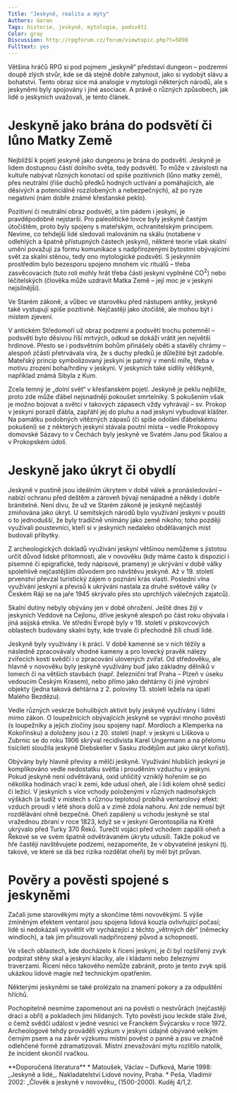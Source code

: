 ```yaml
---
Title: "Jeskyně, realita a mýty"
Authors: Goran
Tags: historie, jeskyně, mytologie, podsvětí
Color: gray
Discussion: http://rpgforum.cz/forum/viewtopic.php?t=5898
Fulltext: yes
---
```

Většina hráčů RPG si pod pojmem „jeskyně“ představí dungeon – podzemní doupě zlých stvůr, kde se dá stejně dobře zahynout, jako si vydobýt slávu a bohatství. Tento obraz sice má analogie v mytologii některých národů, ale s jeskyněmi byly spojovány i jiné asociace. A právě o různých způsobech, jak lidé o jeskyních uvažovali, je tento článek.

# Jeskyně jako brána do podsvětí či lůno Matky Země  

Nejbližší k pojetí jeskyně jako dungeonu je brána do podsvětí. Jeskyně je lidem dostupnou částí dolního světa, tedy podsvětí. To může v závislosti na kultuře nabývat různých konotací od spíše pozitivních (lůno matky země), přes neutrální (říše duchů předků hodných uctívání a pomáhajících, ale děsivých a potenciálně rozzlobených a nebezpečných), až po ryze negativní (nám dobře známé křesťanské peklo).  

Pozitivní či neutrální obraz podsvětí, a tím pádem i jeskyní, je pravděpodobně nejstarší. Pro paleolitické lovce byly jeskyně častým útočištěm, proto byly spojeny s mateřským, ochranitelským principem. Nevíme, co tehdejší lidé sledovali malováním na skálu (notabene v odlehlých a špatně přístupných částech jeskyní), některé teorie však skalní umění považují za formu komunikace s nadpřirozenými bytostmi obývajícími svět za skalní stěnou, tedy ono mytologické podsvětí. S jeskynním prostředím bylo bezesporu spojeno mnohem víc rituálů – třeba zasvěcovacích (tuto roli mohly hrát třeba části jeskyní vyplněné CO<sup>2</sup>) nebo léčitelských (člověka může uzdravit Matka Země – její moc je v jeskyni nejsilnější).  

Ve Starém zákoně, a vůbec ve starověku před nástupem antiky, jeskyně také vystupují spíše pozitivně. Nejčastěji jako útočiště, ale mohou být i místem zjevení.  

V antickém Středomoří už obraz podzemí a podsvětí trochu potemněl – podsvětí bylo děsivou říší mrtvých, odkud se dokáží vrátit jen největší hrdinové. Přesto se i podsvětním bohům přinášely oběti a stavěly chrámy – alespoň zčásti přetrvávala víra, že s duchy předků je důležité být zadobře. Mateřský princip symbolizovaný jeskyní je patrný v menší míře, třeba v motivu zrození boha/hrdiny v jeskyni. V jeskyních také sídlily věštkyně, například známá Sibyla z Kum.  

Zcela temný je „dolní svět“ v křesťanském pojetí. Jeskyně je peklu nejblíže, proto zde může ďábel nejsnadněji pokoušet smrtelníky. S pokušením však je možno bojovat a světci v takových zápasech vždy vyhrávají – sv. Prokop v jeskyni porazil ďábla, zapřáhl jej do pluhu a nad jeskyní vybudoval klášter. Na památku podobných vítězných zápasů (či spíše odolání ďábelskému pokušení) se z některých jeskyní stávala poutní místa – vedle Prokopovy domovské Sázavy to v Čechách byly jeskyně ve Svatém Janu pod Skalou a v Prokopském údolí.

# Jeskyně jako úkryt či obydlí  

Jeskyně v pustině jsou ideálním úkrytem v době válek a pronásledování – nabízí ochranu před deštěm a zároveň bývají nenápadné a někdy i dobře bránitelné. Není divu, že už ve Starém zákoně je jeskyně nejčastěji zmiňována jako úkryt. U semitských národů bylo využívání jeskyní v poušti o to jednodušší, že byly tradičně vnímány jako země nikoho; toho později využívali poustevníci, kteří si v jeskyních nedaleko obdělávaných míst budovali příbytky.  

Z archeologických dokladů využívání jeskyní většinou nemůžeme s jistotou určit důvod lidské přítomnosti, ale v novověku (kdy máme často k dispozici i písemné či epigrafické, tedy nápisové, prameny) je ukrývání v době války spolehlivě nejčastějším důvodem pro návštěvu jeskyně. Až v 19\. století prvenství převzal turistický zájem o poznání krás vlasti. Poslední vlna využívání jeskyní a převisů k ukrývání nastala za druhé světové války (v Českém Ráji se na jaře 1945 skrývalo přes sto uprchlých válečných zajatců).  

Skalní dutiny nebyly obývány jen v době ohrožení. Ještě dnes žijí v jeskyních Veddové na Cejlonu, dříve jeskyně alespoň po část roku obývala i jiná asijská etnika. Ve střední Evropě byly v 19\. století v pískovcových oblastech budovány skalní byty, kde trvale či přechodně žili chudí lidé.   

Jeskyně byly využívány i k práci. V době kamenné se v nich těžily a následně zpracovávaly vhodné kameny a pro lovecký pravěk nálezy zvířecích kostí svědčí i o zpracování ulovených zvířat. Od středověku, ale hlavně v novověku byly jeskyně využívány buď jako základny dělníků v lomech či na větších stavbách (např. železniční trať Praha – Plzeň v úseku vedoucím Českým Krasem), nebo přímo jako dehtárny či jiné výrobní objekty (jedna taková dehtárna z 2\. poloviny 13\. století ležela na úpatí Malého Bezdězu).  

Vedle různých veskrze bohulibých aktivit byly jeskyně využívány i lidmi mimo zákon. O loupežnících obývajících jeskyně se vypráví mnoho pověstí (s loupežníky a jejich zločiny jsou spojeny např. Mordloch a Klemperka na Kokořínsku) a doloženy jsou i z 20\. století (např. v jeskyni u Liškova u Zubrnic se do roku 1906 skrýval recidivista Karel Ungermann a na přelomu tisíciletí sloužila jeskyně Diebskeller v Sasku zlodějům aut jako úkryt kořisti).  

Obývány byly hlavně převisy a mělčí jeskyně. Využívání hlubších jeskyní je komplikováno vedle nedostatku světla i prouděním vzduchu v jeskyni. Pokud jeskyně není odvětrávaná, oxid uhličitý vzniklý hořením se po několika hodinách vrací k zemi, kde udusí oheň, ale i lidi kolem ohně sedící či ležící. V jeskyních s více vchody položenými v různých nadmořských výškách (a tudíž v místech s různou teplotou) probíhá ventarolový efekt: vzduch proudí v létě shora dolů a v zimě zdola nahoru. Ani zde nemusí být rozdělávání ohně bezpečné. Oheň zapálený u vchodu jeskyně se stal vražednou zbraní v roce 1823, když se v jeskyni Gerontospilia na Krétě ukrývalo před Turky 370 Řeků. Turečtí vojáci před vchodem zapálili oheň a Řekové se ve svém špatně odvětrávaném úkrytu udusili. Takže pokud ve hře častěji navštěvujete podzemí, nezapomeňte, že v obyvatelné jeskyni (tj. takové, ve které se dá bez rizika rozdělat oheň) by měl být průvan.

# Pověry a pověsti spojené s jeskyněmi  

Začali jsme starověkými mýty a skončíme těmi novověkými. S výše zmíněným efektem ventarol jsou spojena lidová kouzla ovlivňující počasí; lidé si nedokázali vysvětlit vítr vycházející z těchto „větrných děr“ (německy windloch), a tak jim přisuzovali nadpřirozený původ a schopnosti.  

Ve všech oblastech, kde docházelo k řícení jeskyní, je či byl rozšířený zvyk podpírat stěny skal a jeskyní klacíky, ale i kládami nebo železnými traverzami. Řícení něco takového nemůže zabránit, proto je tento zvyk spíš ukázkou lidové magie než technickým opatřením.  

Některými jeskyněmi se také prolézalo na znamení pokory a za odpuštění hříchů.  

Pochopitelně nesmíme zapomenout ani na pověsti o nestvůrách (nejčastěji draci a obři) a pokladech jimi hlídaných. Tyto pověsti jsou leckde stále živé, o čemž svědčí událost v jedné vesnici ve Franckém Švýcarsku v roce 1972\. Archeologové tehdy prováděli výzkum v jeskyni údajně obývané velkým černým psem a na závěr výzkumu místní pověst o panně a psu ve značně odlehčené formě zdramatizovali. Místní znevažování mýtu rozlítilo natolik, že incident skončil rvačkou.

<div class="poznamka" markdown="1">**Doporučená literatura**  
*   Matoušek, Václav – Dufková, Marie 1998: _Jeskyně a lidé_. Nakladatelství Lidové noviny, Praha.  
*   Peša, Vladimír 2002: _Člověk a jeskyně v novověku_ (1500-2000). Kuděj 4/1,2.</div>
